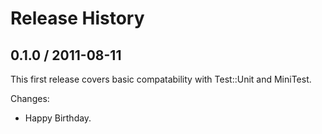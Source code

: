 # Release History

## 0.1.0 / 2011-08-11

This first release covers basic compatability with Test::Unit and MiniTest.

Changes:

* Happy Birthday.
